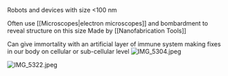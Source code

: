 Robots and devices with size <100 nm

Often use \[\[Microscopes|electron microscopes]] and bombardment to reveal structure on this size
Made by \[\[Nanofabrication Tools]]

Can give immortality with an artificial layer of immune system making fixes in our body on cellular or sub-cellular level
![IMG\_5304.jpeg](img_5304.jpeg)

![IMG\_5322.jpeg](img_5322.jpeg)

